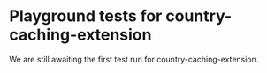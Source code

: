 # Playground tests for country-caching-extension
We are still awaiting the first test run for country-caching-extension.
